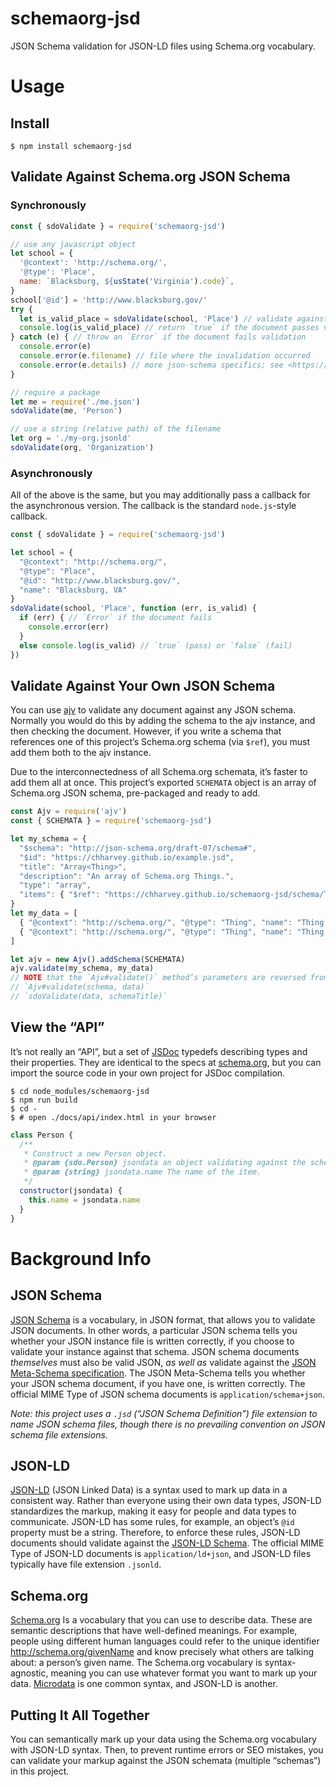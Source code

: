 # schemaorg-jsd
JSON Schema validation for JSON-LD files using Schema.org vocabulary.


# Usage

## Install
```
$ npm install schemaorg-jsd
```

## Validate Against Schema.org JSON Schema

### Synchronously
```js
const { sdoValidate } = require('schemaorg-jsd')

// use any javascript object
let school = {
  '@context': 'http://schema.org/',
  '@type': 'Place',
  name: `Blacksburg, ${usState('Virginia').code}`,
}
school['@id'] = 'http://www.blacksburg.gov/'
try {
  let is_valid_place = sdoValidate(school, 'Place') // validate against the Place schema
  console.log(is_valid_place) // return `true` if the document passes validation
} catch (e) { // throw an `Error` if the document fails validation
  console.error(e)
  console.error(e.filename) // file where the invalidation occurred
  console.error(e.details) // more json-schema specifics; see <https://github.com/epoberezkin/ajv#validation-errors>
}

// require a package
let me = require('./me.json')
sdoValidate(me, 'Person')

// use a string (relative path) of the filename
let org = './my-org.jsonld'
sdoValidate(org, 'Organization')
```

### Asynchronously
All of the above is the same, but you may additionally pass a callback for the asynchronous version.
The callback is the standard `node.js`-style callback.
```js
const { sdoValidate } = require('schemaorg-jsd')

let school = {
  "@context": "http://schema.org/",
  "@type": "Place",
  "@id": "http://www.blacksburg.gov/",
  "name": "Blacksburg, VA"
}
sdoValidate(school, 'Place', function (err, is_valid) {
  if (err) { // `Error` if the document fails
    console.error(err)
  }
  else console.log(is_valid) // `true` (pass) or `false` (fail)
})
```

## Validate Against Your Own JSON Schema
You can use [ajv](https://www.npmjs.com/package/ajv) to validate any document against any JSON schema.
Normally you would do this by adding the schema to the ajv instance, and then checking the document.
However, if you write a schema that references one of this project’s Schema.org schema (via `$ref`),
you must add them both to the ajv instance.

Due to the interconnectedness of all Schema.org schemata, it’s faster to add them all at once.
This project’s exported `SCHEMATA` object is an array of Schema.org JSON schema,
pre-packaged and ready to add.
```js
const Ajv = require('ajv')
const { SCHEMATA } = require('schemaorg-jsd')

let my_schema = {
  "$schema": "http://json-schema.org/draft-07/schema#",
  "$id": "https://chharvey.github.io/example.jsd",
  "title": "Array<Thing>",
  "description": "An array of Schema.org Things.",
  "type": "array",
  "items": { "$ref": "https://chharvey.github.io/schemaorg-jsd/schema/Thing.jsd" }
}
let my_data = [
  { "@context": "http://schema.org/", "@type": "Thing", "name": "Thing 1" },
  { "@context": "http://schema.org/", "@type": "Thing", "name": "Thing 2" }
]

let ajv = new Ajv().addSchema(SCHEMATA)
ajv.validate(my_schema, my_data)
// NOTE that the `Ajv#validate()` method’s parameters are reversed from this package’s `sdoValidate()`:
// `Ajv#validate(schema, data)`
// `sdoValidate(data, schemaTitle)`
```

## View the “API”
It’s not really an “API”, but a set of [JSDoc](http://usejsdoc.org/) typedefs describing types and their properties.
They are identical to the specs at [schema.org](https://schema.org/),
but you can import the source code in your own project for JSDoc compilation.
```
$ cd node_modules/schemaorg-jsd
$ npm run build
$ cd -
$ # open ./docs/api/index.html in your browser
```
```js
class Person {
  /**
   * Construct a new Person object.
   * @param {sdo.Person} jsondata an object validating against the schemaorg-jsd `Person` schema
   * @param {string} jsondata.name The name of the item.
   */
  constructor(jsondata) {
    this.name = jsondata.name
  }
}
```


# Background Info

## JSON Schema
[JSON Schema](http://json-schema.org/) is a vocabulary, in JSON format, that allows you to validate JSON documents.
In other words, a particular JSON schema tells you whether your JSON instance file is written correctly, if you choose to validate your instance against that schema.
JSON schema documents *themselves* must also be valid JSON, *as well as* validate against the [JSON Meta-Schema specification](http://json-schema.org/draft-07/schema).
The JSON Meta-Schema tells you whether your JSON schema document, if you have one, is written correctly.
The official MIME Type of JSON schema documents is `application/schema+json`.

*Note: this project uses a `.jsd` (“JSON Schema Definition”) file extension to name JSON schema files, though
there is no prevailing convention on JSON schema file extensions.*

## JSON-LD
[JSON-LD](https://json-ld.org/) (JSON Linked Data) is a syntax used to mark up data in a consistent way.
Rather than everyone using their own data types, JSON-LD standardizes the markup, making it easy for people and data types to communicate.
JSON-LD has some rules, for example, an object’s `@id` property must be a string.
Therefore, to enforce these rules, JSON-LD documents should validate against the [JSON-LD Schema](https://raw.githubusercontent.com/json-ld/json-ld.org/master/schemas/jsonld-schema.json).
The official MIME Type of JSON-LD documents is `application/ld+json`,
and JSON-LD files typically have file extension `.jsonld`.

## Schema.org
[Schema.org](https://schema.org/) Is a vocabulary that you can use to describe data.
These are semantic descriptions that have well-defined meanings.
For example, people using different human languages could refer to the unique identifier http://schema.org/givenName and know precisely what others are talking about: a person’s given name.
The Schema.org vocabulary is syntax-agnostic, meaning you can use whatever format you want to mark up your data. [Microdata](https://www.w3.org/TR/microdata/) is one common syntax, and JSON-LD is another.

## Putting It All Together
You can semantically mark up your data using the Schema.org vocabulary with JSON-LD syntax.
Then, to prevent runtime errors or SEO mistakes, you can validate your markup against the JSON schemata (multiple “schemas”) in this project.
